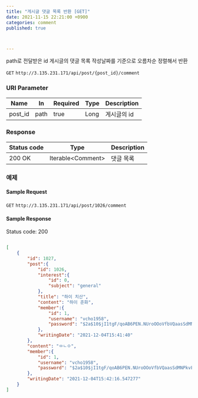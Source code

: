 ```yaml
---
title: "게시글 댓글 목록 반환 [GET]"
date: 2021-11-15 22:21:00 +0900
categories: comment
published: true



---
```


path로 전달받은 id 게시글의 댓글 목록 작성날짜를 기준으로 오름차순 정렬해서 반환

`GET` `http://3.135.231.171/api/post/{post_id}/comment`

### URI Parameter

| Name    | In   | Required | Type | Description |
| ------- | ---- | -------- | ---- | ----------- |
| post_id | path | true     | Long | 게시글의 id |

### Response

| Status code | Type               | Description |
| ----------- | ------------------ | ----------- |
| 200 OK      | Iterable\<Comment> | 댓글 목록   |



### 예제

#### Sample Request

`GET` `http://3.135.231.171/api/post/1026/comment`

#### Sample Response

Status code: 200

```json

[
    {
        "id": 1027,
        "post":{
            "id": 1026,
            "interest":{
                "id": 0,
                "subject": "general"
            },
            "title": "하이 치산",
            "content": "하이 준화",
            "member":{
                "id": 1,
                "username": "vcho1958",
                "password": "$2a$10$jI1tgF/qoAB6PEN.NUroOOoVfbVQaasSdMNPkvFR/15R3a0QQFuQi"
            },
            "writingDate": "2021-12-04T15:41:40"
        },
        "content": "ㅁㄴㅇ",
        "member":{
            "id": 1,
            "username": "vcho1958",
            "password": "$2a$10$jI1tgF/qoAB6PEN.NUroOOoVfbVQaasSdMNPkvFR/15R3a0QQFuQi"
        },
        "writingDate": "2021-12-04T15:42:16.547277"
    }
]
```

